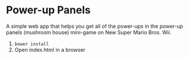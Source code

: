 # Power-up Panels

A simple web app that helps you get all of the power-ups in the power-up panels (mushroom house) mini-game on New Super Mario Bros. Wii.

1. `bower install`
1. Open index.html in a browser